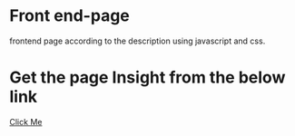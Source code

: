 # Front end-page
frontend page according to the description using javascript and css.
# Get the page Insight from the below link
<a href="https://hrutujamirgal.github.io/frontendpage/">Click Me</a>
